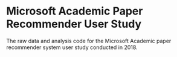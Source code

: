 # Microsoft Academic Paper Recommender User Study
The raw data and analysis code for the Microsoft Academic paper recommender system user study conducted in 2018.
